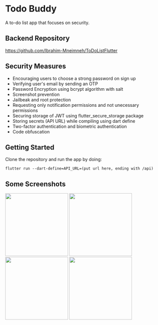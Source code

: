 # Todo Buddy

A to-do list app that focuses on security.

## Backend Repository
https://github.com/Ibrahim-Mneimneh/ToDoListFlutter

## Security Measures

- Encouraging users to choose a strong password on sign up
- Verifying user's email by sending an OTP
- Password Encryption using bcrypt algorithm with salt
- Screenshot prevention
- Jailbeak and root protection
- Requesting only notification permissions and not unecessary permissions
- Securing storage of JWT using flutter_secure_storage package
- Storing secrets (API URL) while compiling using dart define
- Two-factor authentication and biometric authentication
- Code obfuscation

## Getting Started

Clone the repository and run the app by doing:
```
flutter run --dart-define=API_URL=(put url here, ending with /api)
```

## Some Screenshots

<img src="https://github.com/user-attachments/assets/0dff3d2f-d558-4eb4-8d61-bc356b8bf70d" width="200" />
<img src="https://github.com/user-attachments/assets/e963357f-46a5-4bd8-8950-1101d56ecf1a" width="200" />
<img src="https://github.com/user-attachments/assets/4946396b-b15f-4609-87b7-24e313dbd77d" width="200" />
<img src="https://github.com/user-attachments/assets/bd5e68b2-9bc6-4a3f-9237-800fea22dec6" width="200" />

